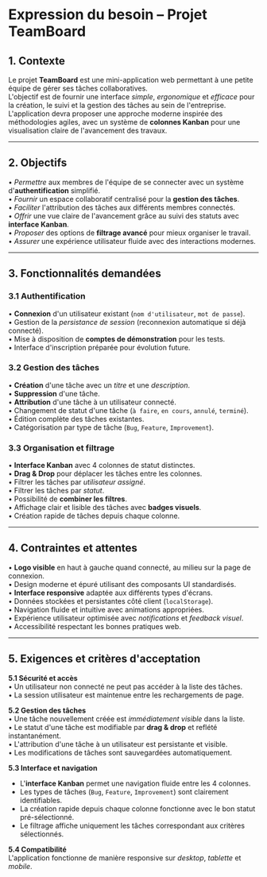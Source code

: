 # Expression du besoin – Projet TeamBoard

## 1. Contexte
Le projet **TeamBoard** est une mini-application web permettant à une petite équipe de gérer ses tâches collaboratives.  
L'objectif est de fournir une interface _simple_, _ergonomique_ et _efficace_ pour la création, le suivi et la gestion des tâches au sein de l'entreprise.  
L'application devra proposer une approche moderne inspirée des méthodologies agiles, avec un système de **colonnes Kanban** pour une visualisation claire de l'avancement des travaux.

________________________________________

## 2. Objectifs
•	_Permettre_ aux membres de l'équipe de se connecter avec un système d'**authentification** simplifié.  
•	_Fournir_ un espace collaboratif centralisé pour la **gestion des tâches**.  
•	_Faciliter_ l'attribution des tâches aux différents membres connectés.  
•	_Offrir_ une vue claire de l'avancement grâce au suivi des statuts avec **interface Kanban**.  
•	_Proposer_ des options de **filtrage avancé** pour mieux organiser le travail.  
•	_Assurer_ une expérience utilisateur fluide avec des interactions modernes.

________________________________________

## 3. Fonctionnalités demandées

### 3.1 Authentification
•	**Connexion** d'un utilisateur existant (`nom d'utilisateur`, `mot de passe`).  
•	Gestion de la _persistance de session_ (reconnexion automatique si déjà connecté).  
•	Mise à disposition de **comptes de démonstration** pour les tests.  
•	Interface d'inscription préparée pour évolution future.

### 3.2 Gestion des tâches
•	**Création** d'une tâche avec un _titre_ et une _description_.  
•	**Suppression** d'une tâche.  
•	**Attribution** d'une tâche à un utilisateur connecté.  
•	Changement de statut d'une tâche (`à faire`, `en cours`, `annulé`, `terminé`).  
•	Édition complète des tâches existantes.  
•	Catégorisation par type de tâche (`Bug`, `Feature`, `Improvement`).

### 3.3 Organisation et filtrage
•	**Interface Kanban** avec 4 colonnes de statut distinctes.  
•	**Drag & Drop** pour déplacer les tâches entre les colonnes.  
•	Filtrer les tâches par _utilisateur assigné_.  
•	Filtrer les tâches par _statut_.  
•	Possibilité de **combiner les filtres**.  
•	Affichage clair et lisible des tâches avec **badges visuels**.  
•	Création rapide de tâches depuis chaque colonne.

________________________________________

## 4. Contraintes et attentes
•	**Logo visible** en haut à gauche quand connecté, au milieu sur la page de connexion.  
•	Design moderne et épuré utilisant des composants UI standardisés.  
•	**Interface responsive** adaptée aux différents types d'écrans.  
•	Données stockées et persistantes côté client (`localStorage`).  
•	Navigation fluide et intuitive avec animations appropriées.  
•	Expérience utilisateur optimisée avec _notifications_ et _feedback visuel_.  
•	Accessibilité respectant les bonnes pratiques web.

________________________________________

## 5. Exigences et critères d'acceptation

**5.1 Sécurité et accès**  
•	Un utilisateur non connecté ne peut pas accéder à la liste des tâches.  
•	La session utilisateur est maintenue entre les rechargements de page.

**5.2 Gestion des tâches**  
•	Une tâche nouvellement créée est _immédiatement visible_ dans la liste.  
•	Le statut d'une tâche est modifiable par **drag & drop** et reflété instantanément.  
•	L'attribution d'une tâche à un utilisateur est persistante et visible.  
•	Les modifications de tâches sont sauvegardées automatiquement.

**5.3 Interface et navigation**

- L'**interface Kanban** permet une navigation fluide entre les 4 colonnes.  
- Les types de tâches (`Bug`, `Feature`, `Improvement`) sont clairement identifiables.  
- La création rapide depuis chaque colonne fonctionne avec le bon statut pré-sélectionné.  
- Le filtrage affiche uniquement les tâches correspondant aux critères sélectionnés.

**5.4 Compatibilité**  
L'application fonctionne de manière responsive sur _desktop_, _tablette_ et _mobile_. 